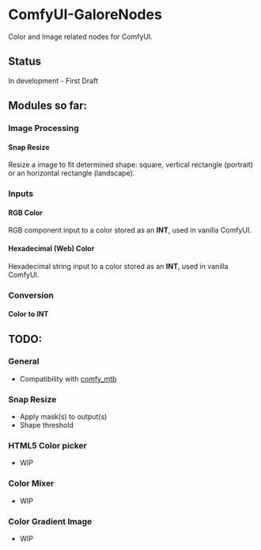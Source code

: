# ComfyUI-GaloreNodes
Color and Image related nodes for ComfyUI.


## Status
In development - First Draft


## Modules so far:
### Image Processing
#### Snap Resize
Resize a image to fit determined shape: square, vertical rectangle (portrait) or an horizontal rectangle (landscape).

### Inputs
#### RGB Color
RGB component input to a color stored as an __INT__, used in vanilla ComfyUI.

#### Hexadecimal (Web) Color 
Hexadecimal string input to a color stored as an __INT__, used in vanilla ComfyUI.

### Conversion
#### Color to INT


## TODO:
### General
* Compatibility with [comfy_mtb](https://github.com/melMass/comfy_mtb)

### Snap Resize
* Apply mask(s) to output(s)
* Shape threshold

### HTML5 Color picker
* WIP

### Color Mixer
* WIP

### Color Gradient Image
* WIP